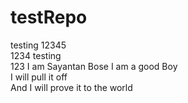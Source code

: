# testRepo
testing 12345
<br> 1234
testing
<br>123
I am Sayantan Bose
I am a good Boy
<br>I will pull it off
<br> And I will prove it to the world
